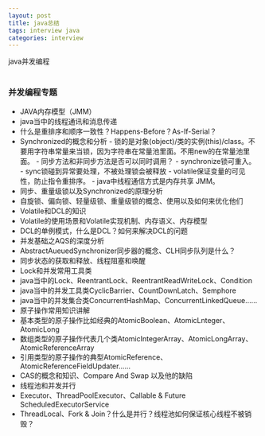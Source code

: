 ```yaml
---
layout: post
title: java总结
tags: interview java
categories: interview
---
```


java并发编程<br>
<br>

### 并发编程专题
  -  JAVA内存模型（JMM）
  -  java当中的线程通讯和消息传递
  -  什么是重排序和顺序一致性？Happens-Before？As-If-Serial？
  -  Synchronized的概念和分析
    - 锁的是对象(object)/类的实例(this)/class。不要用字符串常量来当锁，因为字符串在常量池里面。不用new的在常量池里面。
    - 同步方法和非同步方法是否可以同时调用？
    - synchronize锁可重入。
    - sync锁碰到异常要处理，不被处理锁会被释放
    - volatile保证变量的可见性，防止指令重排序。
    - java中线程通信方式是内存共享 JMM。
  -  同步、重量级锁以及Synchronized的原理分析
  -  自旋锁、偏向锁、轻量级锁、重量级锁的概念、使用以及如何来优化他们
  -  Volatile和DCL的知识
  -  Volatile的使用场景和Volatile实现机制、内存语义、内存模型
  -  DCL的单例模式，什么是DCL？如何来解决DCL的问题
  -  并发基础之AQS的深度分析
  -  AbstractAueuedSynchronizer同步器的概念、CLH同步队列是什么？
  -  同步状态的获取和释放、线程阻塞和唤醒
  -  Lock和并发常用工具类
  -  java当中的Lock、ReentrantLock、ReentrantReadWriteLock、Condition
  -  java当中的并发工具类CyclicBarrier、CountDownLatch、Semphore
  -  java当中的并发集合类ConcurrentHashMap、ConcurrentLinkedQueue......
  -  原子操作常用知识讲解
  -  基本类型的原子操作比如经典的AtomicBoolean、AtomicLnteger、AtomicLong
  -  数组类型的原子操作代表几个类AtomicIntegerArray、AtomicLongArray、AtomicReferenceArray
  -  引用类型的原子操作的典型AtomicReference、AtomicReferenceFieldUpdater......
  -  CAS的概念和知识、Compare And Swap 以及他的缺陷
  -  线程池和并发并行
  -  Executor、ThreadPoolExecutor、Callable &amp; Future ScheduledExecutorService
  -  ThreadLocal、Fork &amp; Join？什么是并行？线程池如何保证核心线程不被销毁？